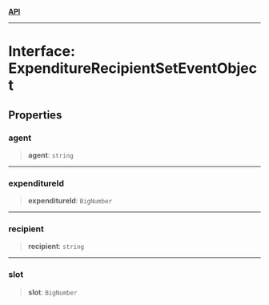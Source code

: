 [**API**](../../../README.md)

***

# Interface: ExpenditureRecipientSetEventObject

## Properties

### agent

> **agent**: `string`

***

### expenditureId

> **expenditureId**: `BigNumber`

***

### recipient

> **recipient**: `string`

***

### slot

> **slot**: `BigNumber`
